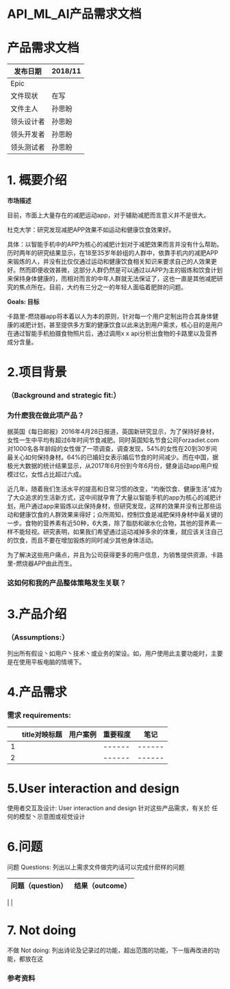 # API_ML_AI产品需求文档

# 产品需求文档

发布日期 | 2018/11
---|---
Epic | 
文件现状|在写
文件主人 |孙思盼
领头设计者 |孙思盼
领头开发者 |孙思盼
领头测试者|孙思盼
# 1. 概要介绍
**市场描述**

目前，市面上大量存在的减肥运动app，对于辅助减肥而言意义并不是很大。

杜克大学：研究发现减肥APP效果不如运动和健康饮食效果好。

具体：以智能手机中的APP为核心的减肥计划对于减肥效果而言并没有什么帮助。历时两年的研究结果显示，在18至35岁年龄组的人群中，依靠手机内的减肥APP来锻炼的人，并没有比仅仅通过运动和健康饮食相关知识来要求自己的人效果更好。然而即便收效甚微，这部分人群仍然是可以通过以APP为主的锻炼和饮食计划来保持身体健康的，而相对而言的中年人群就无法保证了，这也一直是其他减肥研究的焦点所在。目前，大约有三分之一的年轻人面临着肥胖的问题。


**Goals: 目标**

卡路里-燃烧器app将本着以人为本的原则，针对每一个用户定制出符合其身体健康的减肥计划，甚至提供多方案的健康饮食以此来达到用户需求，核心目的是用户在通过智能手机拍摄食物照片后，通过调用x x  api分析出食物的卡路里以及营养成分含量。
# 2.项目背景
### （Background and strategic fit:）
### 为什麽我在做此项产品？
据英国《每日邮报》2016年4月28日报道，英国新研究显示，为了保持好身材，女性一生中平均有超过6年时间节食减肥。同时英国知名节食公司Forzadiet.com对1000名各年龄段的女性做了一项调查，调查发现，54%的女性在20到30岁间最关心如何保持身材。64%的已婚妇女表示婚后节食的时间减少。而在中国，据极光大数据的统计结果显示，从2017年6月份到今年6月份，健身运动app用户规模过亿，女性占比超过六成。

近几年，随着我们生活水平的提高和日常习惯的改变，“均衡饮食、健康生活”成为了大众追求的生活新方式，这中间就孕育了大量以智能手机的app为核心的减肥计划，用户通过app来锻炼以此保持身材，但研究发现，这样的效果并没有比那些运动和健康饮食的人群效果来得好；众所周知，控制饮食是减肥保持身材中最关键的一步。食物的营养素有近50种，6大类，除了脂肪和碳水化合物，其他的营养素一样不能轻视。研究表明，如果我们希望通过运动减掉多余的体重，就应该关注自己的饮食，而且不要在增加锻炼的同时减少其他身体活动。

为了解决这些用户痛点，并且为公司获得更多的用户信息，为销售提供资源，卡路里-燃烧器APP由此而生。

### 这如何和我的产品整体策略发生关联？



# 3.产品介绍
### （Assumptions:） 
列出所有假设丶如用户丶技术丶或业务的架设。如，用户使用此主要功能时，主要是在使用平板电脑的情境下。

# 4.产品需求
### 需求 requirements:
| | title对映标题| 用户案例 |重要程度|笔记 |
| ------ | ------ | ------ |------ |------ |
| 1| |  |------ |------ |
| 2 |  |  |------ |------ |


# 5.User interaction and design
使用者交互及设计: User interaction and design 针对这些产品需求，有关於 任何的模型丶示意图或视觉设计

# 6.问题
问题 Questions: 列出以上需求文件做完旳话可以完成什麽样的问题

问题（question）| 结果（outcome）
---|---
 | 
| 

# 7.	Not doing
不做 Not doing: 列出诗论及记录过的功能，超出范围的功能，下一版再改进的功能，都放在这



### 参考资料
